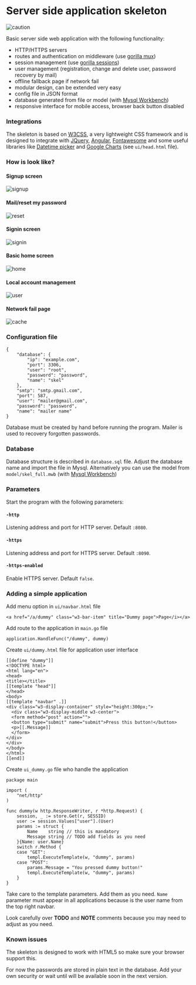 Server side application skeleton
===
![caution](https://user-images.githubusercontent.com/6298396/39394204-c8a60516-4ad7-11e8-8f07-5c28de190586.png)

Basic server side web application with the following functionality:
- HTTP/HTTPS servers
- routes and authentication on middleware (use [gorilla mux](https://github.com/gorilla/mux))
- session management (use [gorilla sessions](https://github.com/gorilla/sessions))
- user management (registration, change and delete user, password recovery by mail)
- offline fallback page if network fail
- modular design, can be extended very easy
- config file in JSON format
- database generated from file or model (with [Mysql Workbench](https://dev.mysql.com/downloads/workbench/))
- responsive interface for mobile access, browser back button disabled

### Integrations

The skeleton is based on [W3CSS](https://www.w3schools.com/w3css/), a very lightweight CSS framework and is designed to integrate with [JQuery](https://jquery.com/), [Angular](https://angular.io/), [Fontawesome](https://fontawesome.com/v4.7.0/icons/) and some useful libraries like [Datetime picker](https://trentrichardson.com/examples/timepicker/) and [Google Charts](https://developers.google.com/chart/) (see `ui/head.html` file).

### How is look like?

#### Signup screen
![signup](./static/images/signup.png)
#### Mail/reset my password
![reset](./static/images/reset.png)
#### Signin screen
![signin](./static/images/signin.png)
#### Basic home screen
![home](./static/images/home.png)
#### Local account management
![user](./static/images/user.png)
#### Network fail page
![cache](./static/images/cache.png)

### Configuration file

	{
	    "database": {
	        "ip": "example.com",
	        "port": 3306,
	        "user": "root",
	        "password": "password",
	        "name": "skel"
	    },
	    "smtp": "smtp.gmail.com",
	    "port": 587,
	    "user": "mailer@gmail.com",
	    "password": "password",
	    "name": "mailer name"
	}

Database must be created by hand before running the program. Mailer is used to recovery forgotten passwords.

### Database

Database structure is described in `database.sql` file. Adjust the database name and import the file in Mysql. Alternatively you can use the model from `model/skel_full.mwb` (with [Mysql Workbench](https://dev.mysql.com/downloads/workbench/))

### Parameters

Start the program with the following parameters:

#### `-http`

Listening address and port for HTTP server. Default `:8080`.

#### `-https`

Listening address and port for HTTPS server. Default `:8090`.

#### `-https-enabled`

Enable HTTPS server. Default `false`.

### Adding a simple application

Add menu option in `ui/navbar.html` file

	<a href="/a/dummy" class="w3-bar-item" title="Dummy page">Page</i></a>

Add route to the application in `main.go` file

	application.HandleFunc("/dummy", dummy)

Create `ui/dummy.html` file for application user interface

	[[define "dummy"]]
	<!DOCTYPE html>
	<html lang="en">
	<head>
	<title></title>
	[[template "head"]]
	</head>
	<body>
	[[template "navbar" .]]
	<div class="w3-display-container" style="height:300px;">
	  <div class="w3-display-middle w3-center">
	  <form method="post" action="">
	  <button type="submit" name="submit">Press this button!</button>
	  <p>[[.Message]]
	  </form>
	</div>
	</div>
	</body>
	</html>
	[[end]]

Create `ui_dummy.go` file who handle the application

	package main
	
	import (
		"net/http"
	)
	
	func dummy(w http.ResponseWriter, r *http.Request) {
		session, _ := store.Get(r, SESSID)
		user := session.Values["user"].(User)
		params := struct {
			Name    string // this is mandatory
			Message string // TODO add fields as you need
		}{Name: user.Name}
		switch r.Method {
		case "GET":
			templ.ExecuteTemplate(w, "dummy", params)
		case "POST":
			params.Message = "You pressed dummy button!"
			templ.ExecuteTemplate(w, "dummy", params)
		}
	}

Take care to the template parameters. Add them as you need. `Name` parameter must appear in all applications because is the user name from the top right navbar. 

Look carefully over **TODO** and **NOTE** comments because you may need to adjust as you need.

### Known issues

The skeleton is designed to work with HTML5 so make sure your browser support this.

For now the passwords are stored in plain text in the database. Add your own security or wait until will be available soon in the next version.